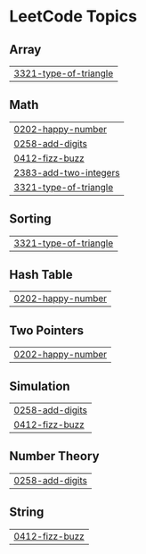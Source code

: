 

<!---LeetCode Topics Start-->
# LeetCode Topics
## Array
|  |
| ------- |
| [3321-type-of-triangle](https://github.com/MadannagariRaju/Math/tree/master/3321-type-of-triangle) |
## Math
|  |
| ------- |
| [0202-happy-number](https://github.com/MadannagariRaju/Math/tree/master/0202-happy-number) |
| [0258-add-digits](https://github.com/MadannagariRaju/Math/tree/master/0258-add-digits) |
| [0412-fizz-buzz](https://github.com/MadannagariRaju/Math/tree/master/0412-fizz-buzz) |
| [2383-add-two-integers](https://github.com/MadannagariRaju/Math/tree/master/2383-add-two-integers) |
| [3321-type-of-triangle](https://github.com/MadannagariRaju/Math/tree/master/3321-type-of-triangle) |
## Sorting
|  |
| ------- |
| [3321-type-of-triangle](https://github.com/MadannagariRaju/Math/tree/master/3321-type-of-triangle) |
## Hash Table
|  |
| ------- |
| [0202-happy-number](https://github.com/MadannagariRaju/Math/tree/master/0202-happy-number) |
## Two Pointers
|  |
| ------- |
| [0202-happy-number](https://github.com/MadannagariRaju/Math/tree/master/0202-happy-number) |
## Simulation
|  |
| ------- |
| [0258-add-digits](https://github.com/MadannagariRaju/Math/tree/master/0258-add-digits) |
| [0412-fizz-buzz](https://github.com/MadannagariRaju/Math/tree/master/0412-fizz-buzz) |
## Number Theory
|  |
| ------- |
| [0258-add-digits](https://github.com/MadannagariRaju/Math/tree/master/0258-add-digits) |
## String
|  |
| ------- |
| [0412-fizz-buzz](https://github.com/MadannagariRaju/Math/tree/master/0412-fizz-buzz) |
<!---LeetCode Topics End-->